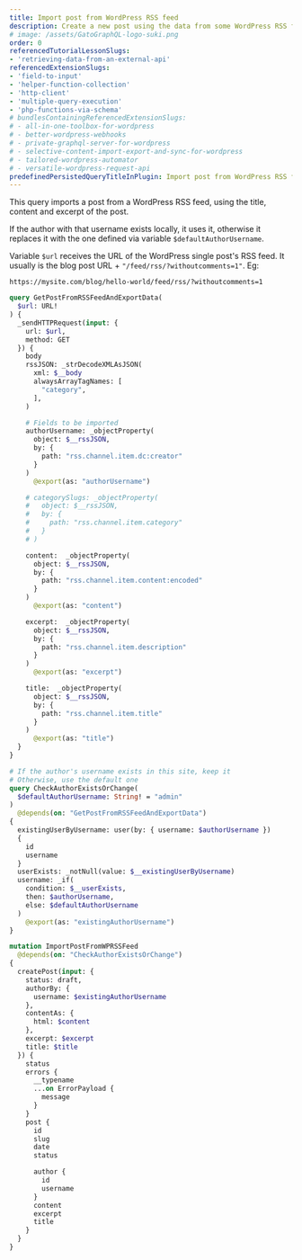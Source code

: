 ```yaml
---
title: Import post from WordPress RSS feed
description: Create a new post using the data from some WordPress RSS feed
# image: /assets/GatoGraphQL-logo-suki.png
order: 0
referencedTutorialLessonSlugs:
- 'retrieving-data-from-an-external-api'
referencedExtensionSlugs:
- 'field-to-input'
- 'helper-function-collection'
- 'http-client'
- 'multiple-query-execution'
- 'php-functions-via-schema'
# bundlesContainingReferencedExtensionSlugs:
# - all-in-one-toolbox-for-wordpress
# - better-wordpress-webhooks
# - private-graphql-server-for-wordpress
# - selective-content-import-export-and-sync-for-wordpress
# - tailored-wordpress-automator
# - versatile-wordpress-request-api
predefinedPersistedQueryTitleInPlugin: Import post from WordPress RSS feed
---
```


This query imports a post from a WordPress RSS feed, using the title, content and excerpt of the post.

If the author with that username exists locally, it uses it, otherwise it replaces it with the one defined via variable `$defaultAuthorUsername`.

Variable `$url` receives the URL of the WordPress single post's RSS feed. It usually is the blog post URL + `"/feed/rss/?withoutcomments=1"`. Eg:

```apacheconf
https://mysite.com/blog/hello-world/feed/rss/?withoutcomments=1
```

```graphql
query GetPostFromRSSFeedAndExportData(
  $url: URL!
) {
  _sendHTTPRequest(input: {
    url: $url,
    method: GET
  }) {
    body
    rssJSON: _strDecodeXMLAsJSON(
      xml: $__body
      alwaysArrayTagNames: [
        "category",
      ],
    )

    # Fields to be imported
    authorUsername: _objectProperty(
      object: $__rssJSON,
      by: {
        path: "rss.channel.item.dc:creator"
      }
    )
      @export(as: "authorUsername")

    # categorySlugs: _objectProperty(
    #   object: $__rssJSON,
    #   by: {
    #     path: "rss.channel.item.category"
    #   }
    # )

    content:  _objectProperty(
      object: $__rssJSON,
      by: {
        path: "rss.channel.item.content:encoded"
      }
    )
      @export(as: "content")

    excerpt:  _objectProperty(
      object: $__rssJSON,
      by: {
        path: "rss.channel.item.description"
      }
    )
      @export(as: "excerpt")

    title:  _objectProperty(
      object: $__rssJSON,
      by: {
        path: "rss.channel.item.title"
      }
    )
      @export(as: "title")
  }
}

# If the author's username exists in this site, keep it
# Otherwise, use the default one
query CheckAuthorExistsOrChange(
  $defaultAuthorUsername: String! = "admin"
)
  @depends(on: "GetPostFromRSSFeedAndExportData")
{
  existingUserByUsername: user(by: { username: $authorUsername })
  {
    id
    username
  }
  userExists: _notNull(value: $__existingUserByUsername)
  username: _if(
    condition: $__userExists,
    then: $authorUsername,
    else: $defaultAuthorUsername
  )
    @export(as: "existingAuthorUsername")
}

mutation ImportPostFromWPRSSFeed
  @depends(on: "CheckAuthorExistsOrChange")
{
  createPost(input: {
    status: draft,
    authorBy: {
      username: $existingAuthorUsername
    },
    contentAs: {
      html: $content
    },
    excerpt: $excerpt
    title: $title
  }) {
    status
    errors {
      __typename
      ...on ErrorPayload {
        message
      }
    }
    post {
      id
      slug
      date
      status

      author {
        id
        username
      }
      content
      excerpt
      title
    }
  }
}
```
